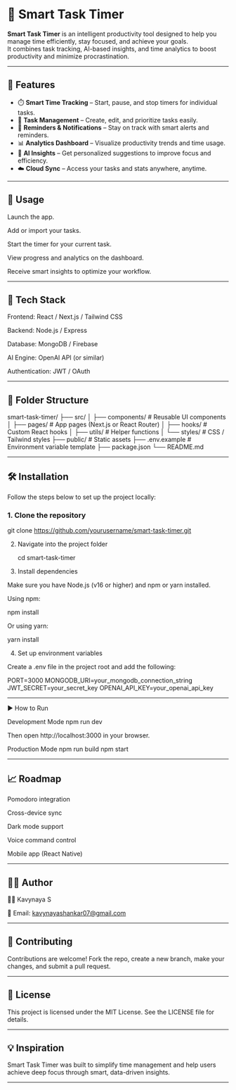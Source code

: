 # 🧠 Smart Task Timer

**Smart Task Timer** is an intelligent productivity tool designed to help you manage time efficiently, stay focused, and achieve your goals.  
It combines task tracking, AI-based insights, and time analytics to boost productivity and minimize procrastination.

---

## 🚀 Features

- ⏱️ **Smart Time Tracking** – Start, pause, and stop timers for individual tasks.  
- 🧩 **Task Management** – Create, edit, and prioritize tasks easily.  
- 🔔 **Reminders & Notifications** – Stay on track with smart alerts and reminders.  
- 📊 **Analytics Dashboard** – Visualize productivity trends and time usage.  
- 🤖 **AI Insights** – Get personalized suggestions to improve focus and efficiency.  
- ☁️ **Cloud Sync** – Access your tasks and stats anywhere, anytime.  

---

## 📘 Usage

Launch the app.

Add or import your tasks.

Start the timer for your current task.

View progress and analytics on the dashboard.

Receive smart insights to optimize your workflow.

---

## 📱 Tech Stack

Frontend: React / Next.js / Tailwind CSS

Backend: Node.js / Express

Database: MongoDB / Firebase

AI Engine: OpenAI API (or similar)

Authentication: JWT / OAuth

---

## 🧱 Folder Structure

smart-task-timer/
├── src/
│   ├── components/      # Reusable UI components
│   ├── pages/           # App pages (Next.js or React Router)
│   ├── hooks/           # Custom React hooks
│   ├── utils/           # Helper functions
│   └── styles/          # CSS / Tailwind styles
├── public/              # Static assets
├── .env.example         # Environment variable template
├── package.json
└── README.md

---

## 🛠️ Installation

Follow the steps below to set up the project locally:

### 1. Clone the repository
  
  git clone https://github.com/yourusername/smart-task-timer.git

2. Navigate into the project folder

   cd smart-task-timer

3. Install dependencies

Make sure you have Node.js (v16 or higher) and npm or yarn installed.

Using npm:

npm install


Or using yarn:

yarn install

4. Set up environment variables

Create a .env file in the project root and add the following:

PORT=3000
MONGODB_URI=your_mongodb_connection_string
JWT_SECRET=your_secret_key
OPENAI_API_KEY=your_openai_api_key

---

▶️ How to Run

Development Mode
npm run dev


Then open http://localhost:3000
 in your browser.

Production Mode
npm run build
npm start

---

## 📈 Roadmap

 Pomodoro integration

 Cross-device sync

 Dark mode support

 Voice command control

 Mobile app (React Native)

---
## 👨‍💻 Author

👨‍💻 Kavynaya S

📧 Email: kavynayashankar07@gmail.com

---
## 🤝 Contributing

Contributions are welcome!
Fork the repo, create a new branch, make your changes, and submit a pull request.

---

## 🧩 License

This project is licensed under the MIT License.
See the LICENSE
 file for details.

---
## 💡 Inspiration

Smart Task Timer was built to simplify time management and help users achieve deep focus through smart, data-driven insights.

---
